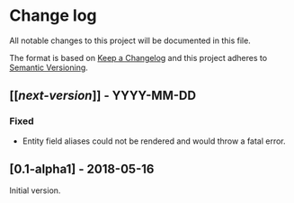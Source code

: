 # Change log
All notable changes to this project will be documented in this file.

The format is based on [Keep a Changelog](http://keepachangelog.com/)
and this project adheres to [Semantic Versioning](http://semver.org/).

## [[*next-version*]] - YYYY-MM-DD
### Fixed
- Entity field aliases could not be rendered and would throw a fatal error.

## [0.1-alpha1] - 2018-05-16
Initial version.
